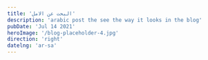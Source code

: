 ```yaml
---
title: 'البحت عن الامل'
description: 'arabic post the see the way it looks in the blog'
pubDate: 'Jul 14 2021'
heroImage: '/blog-placeholder-4.jpg'
direction: 'right'
datelng: 'ar-sa'
---
```

